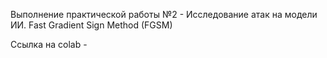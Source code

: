 Выполнение практической работы №2 - Исследование атак на модели ИИ. Fast Gradient Sign Method (FGSM)

Ссылка на colab - 
